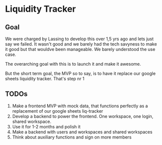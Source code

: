 # Liquidity Tracker

## Goal
We were charged by Lassing to develop this over 1,5 yrs ago and lets just say we failed. It wasn't good and we barely had the tech savyness to make it good but that wouldve been manageable. We barely understood the use case.

The overarching goal with this is to launch it and make it awesome.

But the short term goal, the MVP so to say, is to have it replace our google sheets liquidity tracker. That's step nr 1

## TODOs

1. Make a frontend MVP with mock data, that functions perfectly as a replacement of our google sheets liq-tracker
2. Develop a backend to power the frontend. One workspace, one login, shared workspace.
3. Use it for 1-2 months and polish it
4. Make a backend with users and workspaces and shared workspaces
5. Think about auxiliary functions and sign on more members

